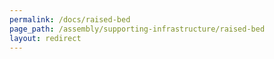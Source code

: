 ```yaml
---
permalink: /docs/raised-bed
page_path: /assembly/supporting-infrastructure/raised-bed
layout: redirect
---
```

